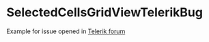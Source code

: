 # SelectedCellsGridViewTelerikBug

Example for issue opened in [Telerik forum](https://www.telerik.com/forums/radgridview-winforms-missing-selected-cells)
